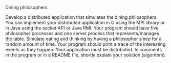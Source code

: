 Dining philosophers

Develop a distributed application that simulates the dining philosophers. You can implement your distributed application in C using the MPI library or in Java using the socket API or Java RMI. Your program should have five philosopher processes and one server process that represents/manages the table. Simulate eating and thinking by having a philosopher sleep for a random amount of time. Your program should print a trace of the interesting events as they happen. Your application must be distributed. In comments in the program or in a README file, shortly explain your solution (algorithm). 